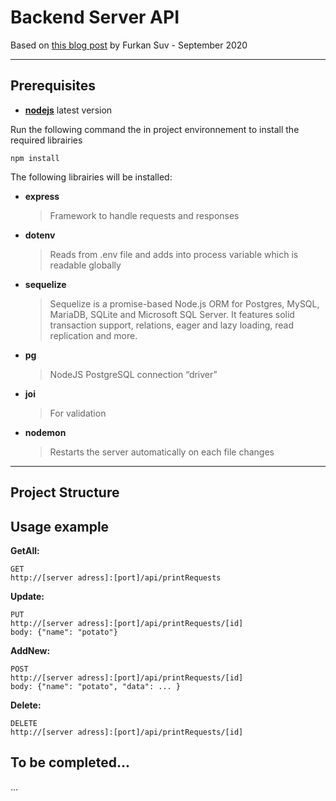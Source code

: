 # Backend Server API
Based on [this blog post](https://blog.dbi-services.com/build-api-backend-server-with-nodejs-and-postgresql/) by Furkan Suv - September 2020

---
## Prerequisites

 - [**nodejs**](https://nodejs.org/en/) latest version
   
Run the following command the in project environnement to install the required librairies 
```
npm install 
```
The following librairies will be installed:
- **express** 
  	>Framework to handle requests and responses
- **dotenv**
  	>Reads from .env file and adds into process variable which is readable globally
- **sequelize**
	>Sequelize is a promise-based Node.js ORM for Postgres, MySQL, MariaDB, SQLite and Microsoft SQL Server. It features solid transaction support, relations, eager and lazy loading, read replication and more.
- **pg**
	>NodeJS PostgreSQL connection “driver”
- **joi**
	>For validation
- **nodemon**
	>Restarts the server automatically on each file changes
---
## Project Structure


## Usage example

**GetAll:**
```
GET
http://[server adress]:[port]/api/printRequests
```

**Update:**
```
PUT
http://[server adress]:[port]/api/printRequests/[id]
body: {"name": "potato"}
```

**AddNew:**
```
POST
http://[server adress]:[port]/api/printRequests/[id]
body: {"name": "potato", "data": ... }
```

**Delete:**
```
DELETE
http://[server adress]:[port]/api/printRequests/[id]
```

## To be completed...
...